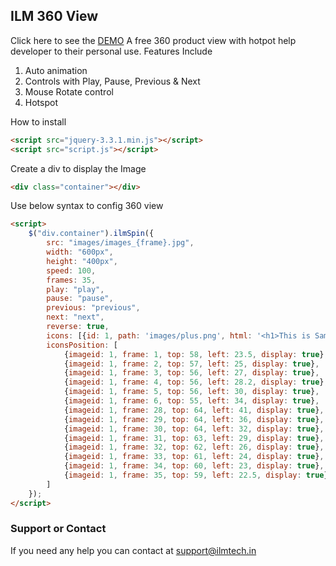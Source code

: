 ## ILM 360 View
Click here to see the [DEMO](http://demo.ilmtech.in/jquery/ilm360view/)
A free 360 product view with hotpot help developer to their personal use. Features Include

1. Auto animation
2. Controls with Play, Pause, Previous & Next
3. Mouse Rotate control
4. Hotspot

How to install
```markdown
<script src="jquery-3.3.1.min.js"></script>
<script src="script.js"></script>
```


Create a div to display the Image
```markdown
<div class="container"></div>
```

Use below syntax to config 360 view
```markdown
<script>
    $("div.container").ilmSpin({
        src: "images/images_{frame}.jpg",
        width: "600px",
        height: "400px",
        speed: 100,
        frames: 35,
        play: "play",
        pause: "pause",
        previous: "previous",
        next: "next",
        reverse: true,
        icons: [{id: 1, path: 'images/plus.png', html: '<h1>This is Sample text</h1>'}],
        iconsPosition: [
            {imageid: 1, frame: 1, top: 58, left: 23.5, display: true}, 
            {imageid: 1, frame: 2, top: 57, left: 25, display: true},
            {imageid: 1, frame: 3, top: 56, left: 27, display: true},
            {imageid: 1, frame: 4, top: 56, left: 28.2, display: true},
            {imageid: 1, frame: 5, top: 56, left: 30, display: true},
            {imageid: 1, frame: 6, top: 55, left: 34, display: true},
            {imageid: 1, frame: 28, top: 64, left: 41, display: true},
            {imageid: 1, frame: 29, top: 64, left: 36, display: true},
            {imageid: 1, frame: 30, top: 64, left: 32, display: true},
            {imageid: 1, frame: 31, top: 63, left: 29, display: true},
            {imageid: 1, frame: 32, top: 62, left: 26, display: true},
            {imageid: 1, frame: 33, top: 61, left: 24, display: true},
            {imageid: 1, frame: 34, top: 60, left: 23, display: true},
            {imageid: 1, frame: 35, top: 59, left: 22.5, display: true}            
        ]
    });
</script>
```

### Support or Contact

If you need any help you can contact at support@ilmtech.in
